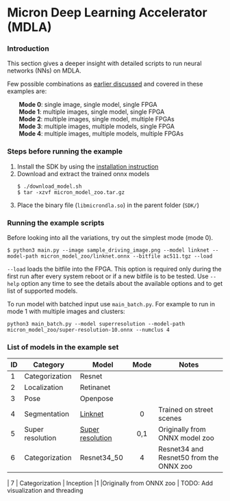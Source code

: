 # Micron Deep Learning Accelerator (MDLA)

### Introduction

This section gives a deeper insight with detailed scripts to run neural networks (NNs) on MDLA.

Few possible combinations as [earlier discussed](https://github.com/FWDNXT/SDK#5-tutorial---multiple-fpgas-and-clusters) and covered in these examples are:

&nbsp;&nbsp;&nbsp;&nbsp;&nbsp;&nbsp; **Mode 0**: single image, single model, single FPGA <br />
&nbsp;&nbsp;&nbsp;&nbsp;&nbsp;&nbsp; **Mode 1**: multiple images, single model, single FPGA <br />
&nbsp;&nbsp;&nbsp;&nbsp;&nbsp;&nbsp; **Mode 2**: multiple images, single model, multiple FPGAs <br />
&nbsp;&nbsp;&nbsp;&nbsp;&nbsp;&nbsp; **Mode 3**: multiple images, multiple models, single FPGA <br />
&nbsp;&nbsp;&nbsp;&nbsp;&nbsp;&nbsp; **Mode 4**: multiple images, multiple models, multiple FPGAs <br />

### Steps before running the example

1. Install the SDK by using the [installation instruction](https://github.com/FWDNXT/SDK#1-installation)
2. Download and extract the trained onnx models
    ```
    $ ./download_model.sh
    $ tar -xzvf micron_model_zoo.tar.gz
    ```
3. Place the binary file (`libmicrondla.so`) in the parent folder (`SDK/`)

### Running the example scripts

Before looking into all the variations, try out the simplest mode (mode 0).
```
$ python3 main.py --image sample_driving_image.png --model linknet --model-path micron_model_zoo/linknet.onnx --bitfile ac511.tgz --load
```
`--load` loads the bitfile into the FPGA.
This option is required only during the first run after every system reboot or if a new bitfile is to be tested.
Use `--help` option any time to see the details about the available options and to get list of supported models.

To run model with batched input use `main_batch.py`. For example to run in mode 1 with multiple images and clusters:

```
python3 main_batch.py --model superresolution --model-path micron_model_zoo/super-resolution-10.onnx --numclus 4
```

### List of models in the example set

| ID |    Category    |   Model   | Mode |           Notes          |
|----|----------------|-----------|:----:|--------------------------|
| 1  | Categorization | Resnet    |      |                          |
| 2  | Localization   | Retinanet |      |                          |
| 3  | Pose           | Openpose  |      |                          |
| 4  | Segmentation   | [Linknet](Linknet/linknet.py)   |   0  | Trained on street scenes |
| 5  | Super resolution   | [Super resolution](SuperResolution/superresolution.py)   |   0,1  | Originally from ONNX model zoo |
| 6  | Categorization | Resnet34_50    |4      |Resnet34 and Resnet50 from the ONNX zoo                          |

| 7  | Categorization | Inception   |1      |Originally from  ONNX zoo                          |
TODO: Add visualization and threading
